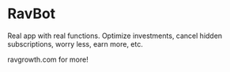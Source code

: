 # RavBot

Real app with real functions. Optimize investments, cancel hidden subscriptions, worry less, earn more, etc.

ravgrowth.com for more!
